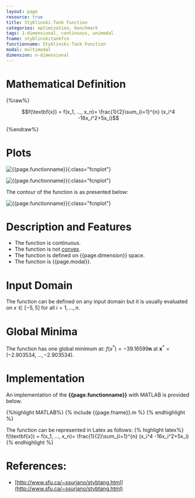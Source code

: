 ```yaml
---
layout: page
resource: true
title: Styblinski-Tank Function
categories: optimization, benchmark
tags: 1-dimensional, continuous, unimodal
fname: styblinskitankfcn
functionname: Styblinski-Tank Function
modal: multimodal
dimension: n-dimensional
---
```

<head>
	<script type="text/x-mathjax-config">
	  MathJax.Hub.Config({tex2jax: {inlineMath: [['$','$'], ['\\(','\\)']]}});
	</script>
	<script type="text/javascript" async
	  src="https://cdn.mathjax.org/mathjax/latest/MathJax.js?config=TeX-AMS_CHTML">
	</script>
</head>


# Mathematical Definition

{%raw%}

$$f(\textbf{x}) = f(x_1, ..., x_n)= \frac{1}{2}\sum_{i=1}^{n} (x_i^4 -16x_i^2+5x_i)$$

{%endraw%}

# Plots
![{{page.functionname}}]({{site.baseurl}}/benchmarkfcns/plots/{{page.fname}}.png){:class="fcnplot"}

![{{page.functionname}}]({{site.baseurl}}/benchmarkfcns/plots/{{page.fname}}_2.png){:class="fcnplot"}

The contour of the function is as presented below:

![{{page.functionname}}]({{site.baseurl}}/benchmarkfcns/plots/{{page.fname}}_contour.png){:class="fcnplot"}

# Description and Features
* The function is continuous.
* The function is not [convex](https://en.wikipedia.org/wiki/Convex_function).
* The function is defined on {{page.dimension}} space. 
* The function is {{page.modal}}.

# Input Domain
The function can be defined on any input domain but it is usually evaluated on $x \in [-5, 5]$ for all $i = 1,...,n$.

# Global Minima
The function has one global minimum at: $f(x^*)=-39.16599\textbf{n}$ at $\textbf{x}^{\ast} = (-2.903534, ..., -2.903534)$.

# Implementation
An implementation of the **{{page.functionname}}** with MATLAB is provided below. 

{%highlight MATLAB%}
{% include {{page.fname}}.m %}
{% endhighlight %}

The function can be represented in Latex as follows:
{% highlight latex%}
f(\textbf{x}) = f(x_1, ..., x_n)= \frac{1}{2}\sum_{i=1}^{n} (x_i^4 -16x_i^2+5x_i)
{% endhighlight %}

# References:
* [http://www.sfu.ca/~ssurjano/stybtang.html](http://www.sfu.ca/~ssurjano/stybtang.html)